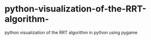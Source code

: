 # python-visualization-of-the-RRT-algorithm-
 python visualization of the RRT algorithm  in python using pygame
